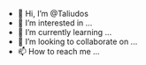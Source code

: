 - 👋 Hi, I’m @Taliudos
- 👀 I’m interested in ...
- 🌱 I’m currently learning ...
- 💞️ I’m looking to collaborate on ...
- 📫 How to reach me ...

<!---
Taliudos/Taliudos is a ✨ special ✨ repository because its `README.md` (this file) appears on your GitHub profile.
You can click the Preview link to take a look at your changes.
--->
